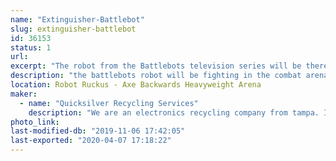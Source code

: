 ```yaml
---
name: "Extinguisher-Battlebot"
slug: extinguisher-battlebot
id: 36153
status: 1
url: 
excerpt: "The robot from the Battlebots television series will be there for people to see and the builders to ask questions and participate in panels."
description: "the battlebots robot will be fighting in the combat arena under an alias"
location: Robot Ruckus - Axe Backwards Heavyweight Arena
maker:
  - name: "Quicksilver Recycling Services"
    description: "We are an electronics recycling company from tampa. In business for over 25 years we have properly disposed of electronic scrap. "
photo_link: 
last-modified-db: "2019-11-06 17:42:05"
last-exported: "2020-04-07 17:18:22"
---
```

